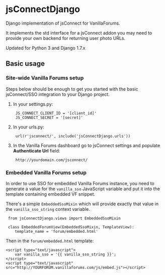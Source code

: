 jsConnectDjango
===============

Django implementation of jsConnect for VanillaForums.

It implements the std interface for a jsConnect addon
you may need to provide your own backend for returning user photo URLs.

Updated for Python 3 and Django 1.7.x

Basic usage
-----------

### Site-wide Vanilla Forums setup

Steps below should be enough to get you started with the basic jsConnect/SSO integration to your Django project.

1. In your settings.py:

        JS_CONNECT_CLIENT_ID = '[client_id]'
        JS_CONNECT_SECRET = '[secret]'

2. In your urls.py:

        url(r'jsconnect/', include('jsConnectDjango.urls'))
    
3. In the Vanilla Forums dashboard go to jsConnect settings and populate **Authenticate Url** field:

        http://yourdomain.com/jsconnect/
        
### Embedded Vanilla Forums setup

In order to use SSO for embedded Vanilla Forums instance, you need to generate a value for the ``vanilla_sso`` JavaScript variable and put it into the template containing embedded VF snippet. 

There's a simple ``EmbeddedSsoMixin`` which will provide exactly that value in the ``vanilla_sso_string`` context variable.

     from jsConnectDjango.views import EmbeddedSsoMixin
    
     class EmbeddedForumView(EmbeddedSsoMixin, TemplateView):
        template_name = 'forum/embedded.html'
        
        
Then in the ``forum/embedded.html`` template:
    
    <script type="text/javascript">
        var vanilla_sso = '{{ vanilla_sso_string }}';
    </script>
    <script type="text/javascript" src="http://YOURFORUM.vanillaforums.com/js/embed.js"></script>
        
